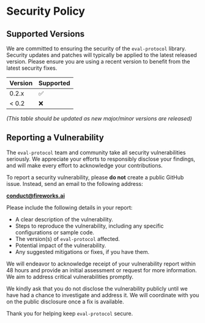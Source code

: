# Security Policy

## Supported Versions

We are committed to ensuring the security of the `eval-protocol` library. Security updates and patches will typically be applied to the latest released version. Please ensure you are using a recent version to benefit from the latest security fixes.

| Version | Supported          |
| ------- | ------------------ |
| 0.2.x   | :white_check_mark: |
| < 0.2   | :x:                |

*(This table should be updated as new major/minor versions are released)*

## Reporting a Vulnerability

The `eval-protocol` team and community take all security vulnerabilities seriously. We appreciate your efforts to responsibly disclose your findings, and will make every effort to acknowledge your contributions.

To report a security vulnerability, please **do not** create a public GitHub issue. Instead, send an email to the following address:

**conduct@fireworks.ai**

Please include the following details in your report:

*   A clear description of the vulnerability.
*   Steps to reproduce the vulnerability, including any specific configurations or sample code.
*   The version(s) of `eval-protocol` affected.
*   Potential impact of the vulnerability.
*   Any suggested mitigations or fixes, if you have them.

We will endeavor to acknowledge receipt of your vulnerability report within 48 hours and provide an initial assessment or request for more information. We aim to address critical vulnerabilities promptly.

We kindly ask that you do not disclose the vulnerability publicly until we have had a chance to investigate and address it. We will coordinate with you on the public disclosure once a fix is available.

Thank you for helping keep `eval-protocol` secure.
